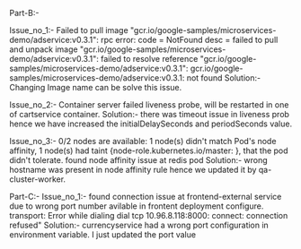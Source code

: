 Part-B:-

Issue_no_1:- Failed to pull image "gcr.io/google-samples/microservices-demo/adservice:v0.3.1": rpc error: code = NotFound desc = failed to pull and unpack image "gcr.io/google-samples/microservices-demo/adservice:v0.3.1": failed to resolve reference "gcr.io/google-samples/microservices-demo/adservice:v0.3.1": gcr.io/google-samples/microservices-demo/adservice:v0.3.1: not found
Solution:- Changing Image name can be solve this issue.

Issue_no_2:- Container server failed liveness probe, will be restarted in one of cartservice container.
Solution:- there was timeout issue in liveness prob hence we have increased the  initialDelaySeconds and periodSeconds value.

Issue_no_3:- 0/2 nodes are available: 1 node(s) didn't match Pod's node affinity, 1 node(s) had taint {node-role.kubernetes.io/master: }, that the pod didn't tolerate. found node affinity issue at redis pod
Solution:- wrong hostname was present in node affinity rule hence we updated it by qa-cluster-worker.

Part-C:-
Issue_no_1:- found connection issue at frontend-external service due to wrong port number avilable in frontent deployment configure. transport: Error while dialing dial tcp 10.96.8.118:8000: connect: connection refused"
Solution:- currencyservice had a wrong port configuration in environment variable. I just updated the port value